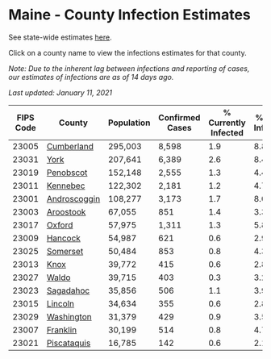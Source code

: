# Maine - County Infection Estimates

See state-wide estimates [here](/infections/us-me).

Click on a county name to view the infections estimates for that county.

*Note: Due to the inherent lag between infections and reporting of cases, our estimates of infections are as of 14 days ago.*

*Last updated: January 11, 2021*

|   FIPS Code |                       County |   Population |   Confirmed Cases |   % Currently Infected |   % Total Infected |
|-------------|------------------------------|--------------|-------------------|------------------------|--------------------|
|       23005 |     [Cumberland](cumberland) |      295,003 |             8,598 |                    1.9 |                8.8 |
|       23031 |                 [York](york) |      207,641 |             6,389 |                    2.6 |                8.4 |
|       23019 |       [Penobscot](penobscot) |      152,148 |             2,555 |                    1.3 |                4.4 |
|       23011 |         [Kennebec](kennebec) |      122,302 |             2,181 |                    1.2 |                4.7 |
|       23001 | [Androscoggin](androscoggin) |      108,277 |             3,173 |                    1.7 |                8.0 |
|       23003 |       [Aroostook](aroostook) |       67,055 |               851 |                    1.4 |                3.3 |
|       23017 |             [Oxford](oxford) |       57,975 |             1,311 |                    1.3 |                5.8 |
|       23009 |           [Hancock](hancock) |       54,987 |               621 |                    0.6 |                2.9 |
|       23025 |         [Somerset](somerset) |       50,484 |               853 |                    0.8 |                4.3 |
|       23013 |                 [Knox](knox) |       39,772 |               415 |                    0.6 |                2.8 |
|       23027 |               [Waldo](waldo) |       39,715 |               403 |                    0.3 |                3.2 |
|       23023 |       [Sagadahoc](sagadahoc) |       35,856 |               506 |                    1.1 |                3.9 |
|       23015 |           [Lincoln](lincoln) |       34,634 |               355 |                    0.6 |                2.8 |
|       23029 |     [Washington](washington) |       31,379 |               429 |                    0.9 |                3.5 |
|       23007 |         [Franklin](franklin) |       30,199 |               514 |                    0.8 |                4.7 |
|       23021 |   [Piscataquis](piscataquis) |       16,785 |               142 |                    0.6 |                2.1 |